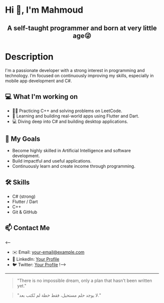 # Hi 👋, I'm Mahmoud 
<div align="center">
 
 ## A self-taught programmer and born at very little age😜 
</div>

# Description

I'm a passionate developer with a strong interest in programming and technology. I’m focused on continuously improving my skills, especially in mobile app development and C#.
## 💻 What I'm working on
- 👨‍💻 Practicing C++ and solving problems on LeetCode.
- 🧠 Learning and building real-world apps using Flutter and Dart.
- 💻 Diving deep into C# and building desktop applications.

## 🎯 My Goals
- Become highly skilled in Artificial Intelligence and software development.
- Build impactful and useful applications.
- Continuously learn and create income through programming.

## 🛠️ Skills
- C# (strong)
- Flutter / Dart
- C++
- Git & GitHub

## 📫 Contact Me
<--

- ✉️ Email: your-email@example.com
- 💼 LinkedIn: [Your Profile](https://linkedin.com/)
- 🐦 Twitter: [Your Profile](https://twitter.com/)
!-->
---

> "There is no impossible dream, only a plan that hasn't been written yet."


> "لا يوجد حلم مستحيل، فقط خطة لم تُكتب بعد."

